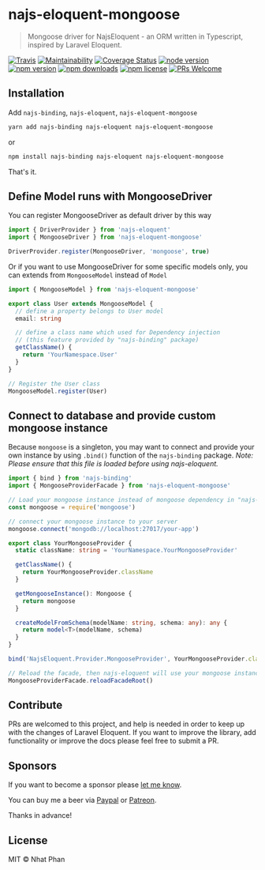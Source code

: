 # najs-eloquent-mongoose

> Mongoose driver for NajsEloquent - an ORM written in Typescript, inspired by Laravel Eloquent.

[![Travis](https://img.shields.io/travis/najs-framework/najs-eloquent-mongoose/master.svg?style=flat-square)](https://travis-ci.org/najs-framework/najs-eloquent-mongoose/builds)
[![Maintainability](https://api.codeclimate.com/v1/badges/8e742d9ea43f41650492/maintainability)](https://codeclimate.com/github/najs-framework/najs-eloquent-mongoose/maintainability)
[![Coverage Status](https://img.shields.io/coveralls/najs-framework/najs-eloquent-mongoose/master.svg?style=flat-square)](https://coveralls.io/r/najs-framework/najs-eloquent-mongoose?branch=master)
[![node version](https://img.shields.io/node/v/najs-eloquent-mongoose.svg?style=flat-square)](https://nodejs.org/en/download/)
[![npm version](https://img.shields.io/npm/v/najs-eloquent-mongoose.svg?style=flat-square)](http://badge.fury.io/js/najs-eloquent)
[![npm downloads](https://img.shields.io/npm/dm/najs-eloquent-mongoose.svg?style=flat-square)](http://badge.fury.io/js/najs-eloquent)
[![npm license](https://img.shields.io/npm/l/najs-eloquent-mongoose.svg?style=flat-square)](http://badge.fury.io/js/najs-eloquent)
[![PRs Welcome](https://img.shields.io/badge/PRs-welcome-brightgreen.svg?style=flat-square)](http://makeapullrequest.com)

## Installation

Add `najs-binding`, `najs-eloquent`, `najs-eloquent-mongoose`

```bash
yarn add najs-binding najs-eloquent najs-eloquent-mongoose
```

or

```bash
npm install najs-binding najs-eloquent najs-eloquent-mongoose
```

That's it.

## Define Model runs with MongooseDriver

You can register MongooseDriver as default driver by this way

```typescript
import { DriverProvider } from 'najs-eloquent'
import { MongooseDriver } from 'najs-eloquent-mongoose'

DriverProvider.register(MongooseDriver, 'mongoose', true)
```

Or if you want to use MongooseDriver for some specific models only, you can extends from `MongooseModel` instead of `Model`

```typescript
import { MongooseModel } from 'najs-eloquent-mongoose'

export class User extends MongooseModel {
  // define a property belongs to User model
  email: string

  // define a class name which used for Dependency injection
  // (this feature provided by "najs-binding" package)
  getClassName() {
    return 'YourNamespace.User'
  }
}

// Register the User class
MongooseModel.register(User)
```

## Connect to database and provide custom mongoose instance

Because `mongoose` is a singleton, you may want to connect and provide your own instance by using `.bind()` function of the `najs-binding` package. _Note: Please ensure that this file is loaded before using najs-eloquent._

```typescript
import { bind } from 'najs-binding'
import { MongooseProviderFacade } from 'najs-eloquent-mongoose'

// Load your mongoose instance instead of mongoose dependency in "najs-eloquent-mongoose" package
const mongoose = require('mongoose')

// connect your mongoose instance to your server
mongoose.connect('mongodb://localhost:27017/your-app')

export class YourMongooseProvider {
  static className: string = 'YourNamespace.YourMongooseProvider'

  getClassName() {
    return YourMongooseProvider.className
  }

  getMongooseInstance(): Mongoose {
    return mongoose
  }

  createModelFromSchema(modelName: string, schema: any): any {
    return model<T>(modelName, schema)
  }
}

bind('NajsEloquent.Provider.MongooseProvider', YourMongooseProvider.className)

// Reload the facade, then najs-eloquent will use your mongoose instance
MongooseProviderFacade.reloadFacadeRoot()
```

## Contribute

PRs are welcomed to this project, and help is needed in order to keep up with the changes of Laravel Eloquent. If you want to improve the library, add functionality or improve the docs please feel free to submit a PR.

## Sponsors

If you want to become a sponsor please [let me know](mailto:nhat@ntworld.net).

You can buy me a beer via [Paypal](https://paypal.me/beerfornhat) or [Patreon](https://patreon.com/nhat).

Thanks in advance!

## License

MIT © Nhat Phan

